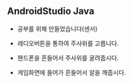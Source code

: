 ## AndroidStudio Java

- 공부를 위해 만들었습니다(센서)

- 레디오버튼을 통하여 주사위를 고릅니다. 
- 핸드폰을 흔들어서 주사위를 굴려줍시다.

- 게임화면에 들어가 흔들어서 알을 깨줍시다.

